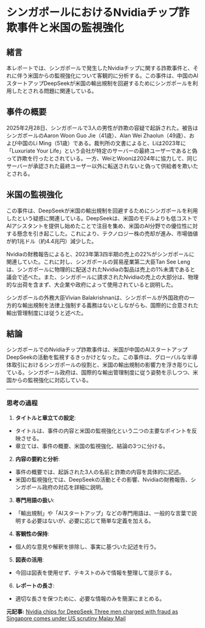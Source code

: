 # シンガポールにおけるNvidiaチップ詐欺事件と米国の監視強化

## 緒言

本レポートでは、シンガポールで発生したNvidiaチップに関する詐欺事件と、それに伴う米国からの監視強化について客観的に分析する。この事件は、中国のAIスタートアップDeepSeekが米国の輸出規制を回避するためにシンガポールを利用したとされる問題に関連している。

## 事件の概要

2025年2月28日、シンガポールで3人の男性が詐欺の容疑で起訴された。被告はシンガポールのAaron Woon Guo Jie（41歳）、Alan Wei Zhaolun（49歳）、および中国のLi Ming（51歳）である。裁判所の文書によると、Liは2023年に「Luxuriate Your Life」という会社が特定のサーバーの最終ユーザーであると偽って詐欺を行ったとされている。一方、WeiとWoonは2024年に協力して、同じサーバーが承認された最終ユーザー以外に転送されないと偽って供給者を欺いたとされる。

## 米国の監視強化

この事件は、DeepSeekが米国の輸出規制を回避するためにシンガポールを利用したという疑惑に関連している。DeepSeekは、米国のモデルよりも低コストでAIアシスタントを提供し始めたことで注目を集め、米国のAI分野での優位性に対する懸念を引き起こした。これにより、テクノロジー株の売却が進み、市場価値が約1兆ドル（約4.4兆円）減少した。

Nvidiaの財務報告によると、2023年第3四半期の売上の22%がシンガポールに関連していた。これに対し、シンガポールの貿易産業第二大臣Tan See Lengは、シンガポールに物理的に配送されたNvidiaの製品は売上の1%未満であると議会で述べた。また、シンガポールに請求されたNvidiaの売上の大部分は、物理的な出荷を含まず、大企業や政府によって使用されていると説明した。

シンガポールの外務大臣Vivian Balakrishnanは、シンガポールが外国政府の一方的な輸出規制を法律上強制する義務はないとしながらも、国際的に合意された輸出管理制度には従うと述べた。

## 結論

シンガポールでのNvidiaチップ詐欺事件は、米国が中国のAIスタートアップDeepSeekの活動を監視するきっかけとなった。この事件は、グローバルな半導体取引におけるシンガポールの役割と、米国の輸出規制の影響力を浮き彫りにしている。シンガポール政府は、国際的な輸出管理制度に従う姿勢を示しつつ、米国からの監視強化に対応している。

---

### 思考の過程

1. **タイトルと章立ての設定**:
 - タイトルは、事件の内容と米国の監視強化という二つの主要なポイントを反映させる。
 - 章立ては、事件の概要、米国の監視強化、結論の3つに分ける。

2. **内容の要約と分析**:
 - 事件の概要では、起訴された3人の名前と詐欺の内容を具体的に記述。
 - 米国の監視強化では、DeepSeekの活動とその影響、Nvidiaの財務報告、シンガポール政府の対応を詳細に説明。

3. **専門用語の扱い**:
 - 「輸出規制」や「AIスタートアップ」などの専門用語は、一般的な言葉で説明する必要はないが、必要に応じて簡単な定義を加える。

4. **客観性の保持**:
 - 個人的な意見や解釈を排除し、事実に基づいた記述を行う。

5. **図表の活用**:
 - 今回は図表を使用せず、テキストのみで情報を整理して提示する。

6. **レポートの長さ**:
 - 適切な長さを保つために、必要な情報のみを簡潔にまとめる。

**元記事:** [ Nvidia chips for DeepSeek Three men charged with fraud as Singapore comes under US scrutiny Malay Mail ](https://www.malaymail.com/news/singapore/2025/02/28/nvidia-chips-for-deepseekthree-men-charged-with-fraudas-singapore-comes-under-us-scrutiny/168237)